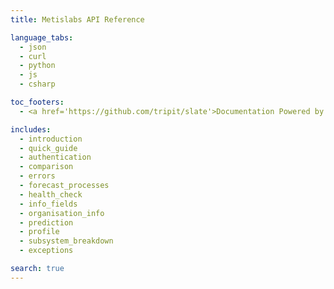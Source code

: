 ```yaml
---
title: Metislabs API Reference

language_tabs:
  - json
  - curl
  - python
  - js
  - csharp

toc_footers:
  - <a href='https://github.com/tripit/slate'>Documentation Powered by Slate</a>

includes:
  - introduction
  - quick_guide
  - authentication
  - comparison
  - errors
  - forecast_processes
  - health_check
  - info_fields
  - organisation_info
  - prediction
  - profile
  - subsystem_breakdown
  - exceptions

search: true
---
```

